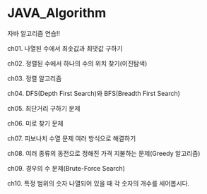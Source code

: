 # JAVA_Algorithm
자바 알고리즘 연습!!

ch01. 나열된 수에서 최솟값과 최댓값 구하기

ch02. 정렬된 수에서 하나의 수의 위치 찾기(이진탐색)

ch03. 정렬 알고리즘

ch04. DFS(Depth First Search)와 BFS(Breadth First Search)

ch05. 최단거리 구하기 문제

ch06. 미로 찾기 문제

ch07. 피보나치 수열 문제 여러 방식으로 해결하기

ch08. 여러 종류의 동전으로 정해진 가격 지불하는 문제(Greedy 알고리즘)

ch09. 경우의 수 문제(Brute-Force Search)

ch10. 특정 범위의 숫자 나열되어 있을 때 각 숫자의 개수를 세어봅시다.
